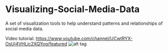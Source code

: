 # Visualizing-Social-Media-Data
A set of visualization tools to help understand patterns and relationships of social media data.

Video tutorial: https://www.youtube.com/channel/UCwtRYX-OsUj4VHLic2XQYog/featured
![alt tag](https://github.com/xbwei/Visualizing-Social-Media-Data/blob/master/Visualize%20Twitter%20Data/twitter_network.png)
